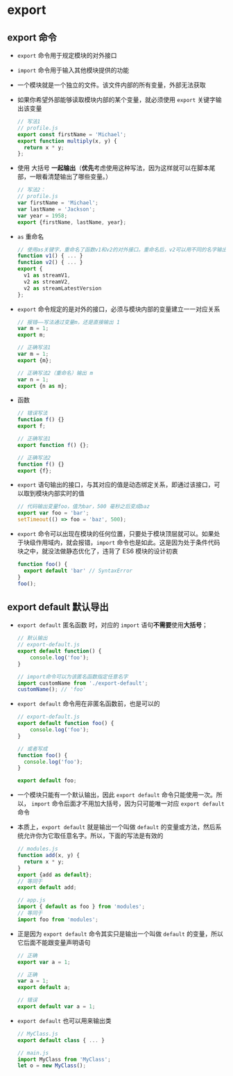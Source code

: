 # export

## export 命令

+ `export` 命令用于规定模块的对外接口

+ `import` 命令用于输入其他模块提供的功能

+ 一个模块就是一个独立的文件。该文件内部的所有变量，外部无法获取

+ 如果你希望外部能够读取模块内部的某个变量，就必须使用 `export` 关键字输出该变量

    ```js
    // 写法1
    // profile.js
    export const firstName = 'Michael';
    export function multiply(x, y) {
      return x * y;
    };
    ```

+ 使用 大括号 **一起输出**（**优先**考虑使用这种写法，因为这样就可以在脚本尾部，一眼看清楚输出了哪些变量。）

    ```js
    // 写法2：
    // profile.js
    var firstName = 'Michael';
    var lastName = 'Jackson';
    var year = 1958;
    export {firstName, lastName, year};
    ```

+ `as` 重命名

    ```js
    // 使用as关键字，重命名了函数v1和v2的对外接口。重命名后，v2可以用不同的名字输出两次
    function v1() { ... }
    function v2() { ... }
    export {
      v1 as streamV1,
      v2 as streamV2,
      v2 as streamLatestVersion
    };
    ```

+ `export` 命令规定的是对外的接口，必须与模块内部的变量建立一一对应关系

    ```js
    // 报错——写法通过变量m，还是直接输出 1
    var m = 1;
    export m;

    // 正确写法1
    var m = 1;
    export {m};

    // 正确写法2（重命名）输出 m
    var n = 1;
    export {n as m};
    ```

+ 函数

    ```js
    // 错误写法
    function f() {}
    export f;

    // 正确写法1
    export function f() {};

    // 正确写法2
    function f() {}
    export {f};
    ```

+ `export` 语句输出的接口，与其对应的值是动态绑定关系，即通过该接口，可以取到模块内部实时的值

    ```js
    // 代码输出变量foo，值为bar，500 毫秒之后变成baz
    export var foo = 'bar';
    setTimeout(() => foo = 'baz', 500);
    ```

+ `export` 命令可以出现在模块的任何位置，只要处于模块顶层就可以。如果处于块级作用域内，就会报错，`import` 命令也是如此。这是因为处于条件代码块之中，就没法做静态优化了，违背了 ES6 模块的设计初衷

    ```js
    function foo() {
      export default 'bar' // SyntaxError
    }
    foo();
    ```

## export default 默认导出

+ `export default` 匿名函数 时，对应的 `import` 语句**不需要**使用**大括号**；

    ```js
    // 默认输出
    // export-default.js
    export default function() {
        console.log('foo');
    }
    ```

    ```js
    // import命令可以为该匿名函数指定任意名字
    import customName from './export-default';
    customName(); // 'foo'
    ```

+ `export default` 命令用在非匿名函数前，也是可以的

    ```js
    // export-default.js
    export default function foo() {
        console.log('foo');
    }

    // 或者写成
    function foo() {
      console.log('foo');
    }

    export default foo;
    ```

+ 一个模块只能有一个默认输出，因此 `export default` 命令只能使用一次。所以， `import` 命令后面才不用加大括号，因为只可能唯一对应 `export default` 命令

+ 本质上，`export default` 就是输出一个叫做 `default` 的变量或方法，然后系统允许你为它取任意名字。所以，下面的写法是有效的

    ```js
    // modules.js
    function add(x, y) {
      return x * y;
    }
    export {add as default};
    // 等同于
    export default add;

    // app.js
    import { default as foo } from 'modules';
    // 等同于
    import foo from 'modules';
    ```

+ 正是因为 `export default` 命令其实只是输出一个叫做 `default` 的变量，所以它后面不能跟变量声明语句

    ```js
    // 正确
    export var a = 1;

    // 正确
    var a = 1;
    export default a;

    // 错误
    export default var a = 1;
    ```

+ `export default` 也可以用来输出类

    ```js
    // MyClass.js
    export default class { ... }

    // main.js
    import MyClass from 'MyClass';
    let o = new MyClass();
    ```

